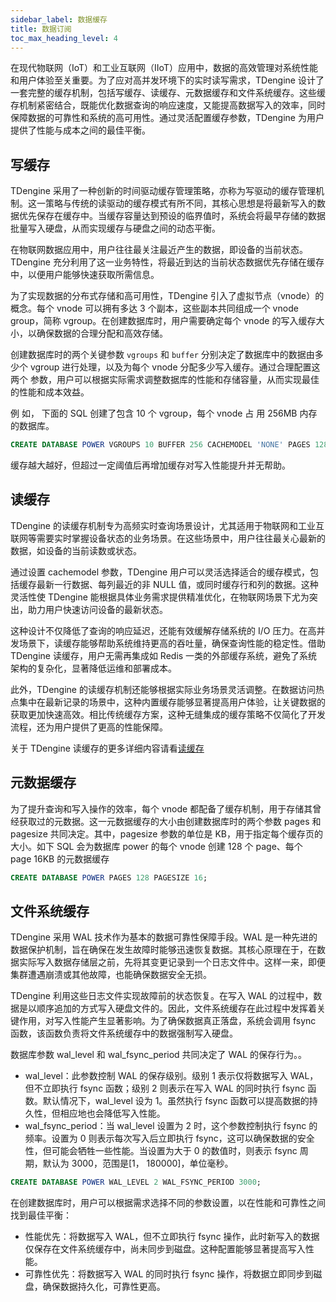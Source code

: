 ```yaml
---
sidebar_label: 数据缓存
title: 数据订阅
toc_max_heading_level: 4
---
```

在现代物联网（IoT）和工业互联网（IIoT）应用中，数据的高效管理对系统性能和用户体验至关重要。为了应对高并发环境下的实时读写需求，TDengine 设计了一套完整的缓存机制，包括写缓存、读缓存、元数据缓存和文件系统缓存。这些缓存机制紧密结合，既能优化数据查询的响应速度，又能提高数据写入的效率，同时保障数据的可靠性和系统的高可用性。通过灵活配置缓存参数，TDengine 为用户提供了性能与成本之间的最佳平衡。

## 写缓存

TDengine 采用了一种创新的时间驱动缓存管理策略，亦称为写驱动的缓存管理机制。这一策略与传统的读驱动的缓存模式有所不同，其核心思想是将最新写入的数据优先保存在缓存中。当缓存容量达到预设的临界值时，系统会将最早存储的数据批量写入硬盘，从而实现缓存与硬盘之间的动态平衡。

在物联网数据应用中，用户往往最关注最近产生的数据，即设备的当前状态。TDengine 充分利用了这一业务特性，将最近到达的当前状态数据优先存储在缓存中，以便用户能够快速获取所需信息。

为了实现数据的分布式存储和高可用性，TDengine 引入了虚拟节点（vnode）的概念。每个 vnode 可以拥有多达 3 个副本，这些副本共同组成一个 vnode group，简称 vgroup。在创建数据库时，用户需要确定每个 vnode 的写入缓存大小，以确保数据的合理分配和高效存储。

创建数据库时的两个关键参数 `vgroups` 和 `buffer` 分别决定了数据库中的数据由多少个 vgroup 进行处理，以及为每个 vnode 分配多少写入缓存。通过合理配置这两个
参数，用户可以根据实际需求调整数据库的性能和存储容量，从而实现最佳的性能和成本效益。

例 如， 下面的 SQL 创建了包含 10 个 vgroup，每个 vnode 占 用 256MB 内存的数据库。
```sql
CREATE DATABASE POWER VGROUPS 10 BUFFER 256 CACHEMODEL 'NONE' PAGES 128 PAGESIZE 16;
```

缓存越大越好，但超过一定阈值后再增加缓存对写入性能提升并无帮助。

## 读缓存

TDengine 的读缓存机制专为高频实时查询场景设计，尤其适用于物联网和工业互联网等需要实时掌握设备状态的业务场景。在这些场景中，用户往往最关心最新的数据，如设备的当前读数或状态。

通过设置 cachemodel 参数，TDengine 用户可以灵活选择适合的缓存模式，包括缓存最新一行数据、每列最近的非 NULL 值，或同时缓存行和列的数据。这种灵活性使 TDengine 能根据具体业务需求提供精准优化，在物联网场景下尤为突出，助力用户快速访问设备的最新状态。

这种设计不仅降低了查询的响应延迟，还能有效缓解存储系统的 I/O 压力。在高并发场景下，读缓存能够帮助系统维持更高的吞吐量，确保查询性能的稳定性。借助 TDengine 读缓存，用户无需再集成如 Redis 一类的外部缓存系统，避免了系统架构的复杂化，显著降低运维和部署成本。

此外，TDengine 的读缓存机制还能够根据实际业务场景灵活调整。在数据访问热点集中在最新记录的场景中，这种内置缓存能够显著提高用户体验，让关键数据的获取更加快速高效。相比传统缓存方案，这种无缝集成的缓存策略不仅简化了开发流程，还为用户提供了更高的性能保障。

关于 TDengine 读缓存的更多详细内容请看[读缓存](../../advanced/cache/)

## 元数据缓存

为了提升查询和写入操作的效率，每个 vnode 都配备了缓存机制，用于存储其曾经获取过的元数据。这一元数据缓存的大小由创建数据库时的两个参数 pages 和 pagesize 共同决定。其中，pagesize 参数的单位是 KB，用于指定每个缓存页的大小。如下 SQL 会为数据库 power 的每个 vnode 创建 128 个 page、每个 page 16KB 的元数据缓存

```sql
CREATE DATABASE POWER PAGES 128 PAGESIZE 16;
```

## 文件系统缓存

TDengine 采用 WAL 技术作为基本的数据可靠性保障手段。WAL 是一种先进的数据保护机制，旨在确保在发生故障时能够迅速恢复数据。其核心原理在于，在数据实际写入数据存储层之前，先将其变更记录到一个日志文件中。这样一来，即便集群遭遇崩溃或其他故障，也能确保数据安全无损。

TDengine 利用这些日志文件实现故障前的状态恢复。在写入 WAL 的过程中，数据是以顺序追加的方式写入硬盘文件的。因此，文件系统缓存在此过程中发挥着关键作用，对写入性能产生显著影响。为了确保数据真正落盘，系统会调用 fsync 函数，该函数负责将文件系统缓存中的数据强制写入硬盘。

数据库参数 wal_level 和 wal_fsync_period 共同决定了 WAL 的保存行为。。
- wal_level：此参数控制 WAL 的保存级别。级别 1 表示仅将数据写入 WAL，但不立即执行 fsync 函数；级别 2 则表示在写入 WAL 的同时执行 fsync 函数。默认情况下，wal_level 设为 1。虽然执行 fsync 函数可以提高数据的持久性，但相应地也会降低写入性能。
- wal_fsync_period：当 wal_level 设置为 2 时，这个参数控制执行 fsync 的频率。设置为 0 则表示每次写入后立即执行 fsync，这可以确保数据的安全性，但可能会牺牲一些性能。当设置为大于 0 的数值时，则表示 fsync 周期，默认为 3000，范围是[1， 180000]，单位毫秒。

```sql
CREATE DATABASE POWER WAL_LEVEL 2 WAL_FSYNC_PERIOD 3000;
```

在创建数据库时，用户可以根据需求选择不同的参数设置，以在性能和可靠性之间找到最佳平衡：
- 性能优先：将数据写入 WAL，但不立即执行 fsync 操作，此时新写入的数据仅保存在文件系统缓存中，尚未同步到磁盘。这种配置能够显著提高写入性能。
- 可靠性优先：将数据写入 WAL 的同时执行 fsync 操作，将数据立即同步到磁盘，确保数据持久化，可靠性更高。
